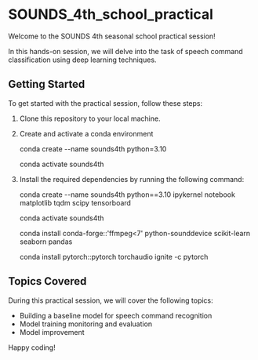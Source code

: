 # SOUNDS_4th_school_practical

Welcome to the SOUNDS 4th seasonal school practical session!

In this hands-on session, we will delve into the task of speech command classification using deep learning techniques.

## Getting Started

To get started with the practical session, follow these steps:

1. Clone this repository to your local machine.
2. Create and activate a conda environment

    conda create --name sounds4th python=3.10
    
    conda activate sounds4th

2. Install the required dependencies by running the following command:
    
    conda create --name sounds4th python==3.10 ipykernel notebook matplotlib tqdm scipy tensorboard

    conda activate sounds4th

    conda install conda-forge::'ffmpeg<7' python-sounddevice scikit-learn seaborn pandas

    conda install pytorch::pytorch torchaudio ignite -c pytorch

## Topics Covered

During this practical session, we will cover the following topics:

- Building a baseline model for speech command recognition
- Model training monitoring and evaluation
- Model improvement


Happy coding!